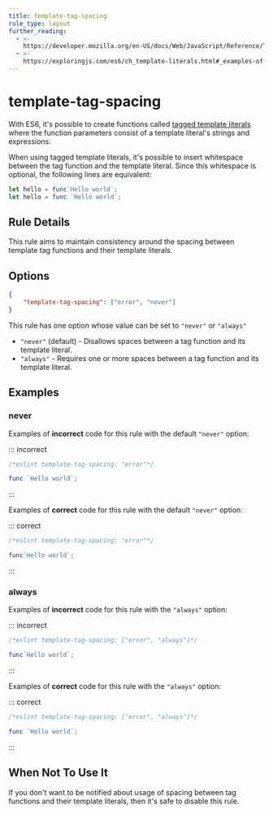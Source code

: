 ```yaml
---
title: template-tag-spacing
rule_type: layout
further_reading:
  - >-
    https://developer.mozilla.org/en-US/docs/Web/JavaScript/Reference/Template_literals#Tagged_template_literals
  - >-
    https://exploringjs.com/es6/ch_template-literals.html#_examples-of-using-tagged-template-literals
---
```


# template-tag-spacing

With ES6, it's possible to create functions called [tagged template literals](#further-reading) where the function parameters consist of a template literal's strings and expressions.

When using tagged template literals, it's possible to insert whitespace between the tag function and the template literal. Since this whitespace is optional, the following lines are equivalent:

```js
let hello = func`Hello world`;
let hello = func `Hello world`;
```

## Rule Details

This rule aims to maintain consistency around the spacing between template tag functions and their template literals.

## Options

```json
{
    "template-tag-spacing": ["error", "never"]
}
```

This rule has one option whose value can be set to `"never"` or `"always"`

- `"never"` (default) - Disallows spaces between a tag function and its template literal.
- `"always"` - Requires one or more spaces between a tag function and its template literal.

## Examples

### never

Examples of **incorrect** code for this rule with the default `"never"` option:

::: incorrect

```js
/*eslint template-tag-spacing: "error"*/

func `Hello world`;
```

:::

Examples of **correct** code for this rule with the default `"never"` option:

::: correct

```js
/*eslint template-tag-spacing: "error"*/

func`Hello world`;
```

:::

### always

Examples of **incorrect** code for this rule with the `"always"` option:

::: incorrect

```js
/*eslint template-tag-spacing: ["error", "always"]*/

func`Hello world`;
```

:::

Examples of **correct** code for this rule with the `"always"` option:

::: correct

```js
/*eslint template-tag-spacing: ["error", "always"]*/

func `Hello world`;
```

:::

## When Not To Use It

If you don't want to be notified about usage of spacing between tag functions and their template literals, then it's safe to disable this rule.
